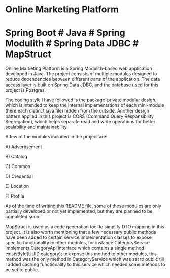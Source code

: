 # Online Marketing Platform
# Spring Boot # Java # Spring Modulith # Spring Data JDBC # MapStruct


Online Marketing Platform is a Spring Modulith-based web application developed in Java.
The project consists of multiple modules designed to reduce dependencies between different parts of the application.
The data access layer is built on Spring Data JDBC, and the database used for this project is Postgres.

The coding style I have followed is the package-private modular design, which is intended to keep the internal implementations of each mini-module (here each distinct java file) hidden from the outside.
Another design pattern applied in this project is CQRS (Command Query Responsibility Segregation), which helps separate read and write operations for better scalability and maintainability.

A few of the modules included in the project are:

A) Advertisement

B) Catalog

C) Common

D) Credential

E) Location

F) Profile

As of the time of writing this README file, some of these modules are only partially developed or not yet implemented, but they are planned to be completed soon.

MapStruct is used as a code generation tool to simplify DTO mapping in this project.
It is also worth mentioning that a few necessary public methods have been added to certain service implementation classes to expose specific functionality to other modules, 
for instance CategoryService implements CategoryApi interface which contains a single method existsById(UUID category); to expose this method to other modules, this method
was the only method in CategoryService which was set to public till I added caching functionality to this service which needed some methods to be set to public.



